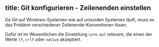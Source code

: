 title: Git konfigurieren - Zeilenenden einstellen
---

Da Git auf Windows-Systemen wie auf unixoiden Systemen läuft, muss es das 
Problem verschiedener Zeilenende-Konventionen lösen.

Dafür ist im Wesentlichen die Einstellung `core.eol` relevant, die einen der Werte 
`lf`, `crlf` oder `native` akzeptiert.
